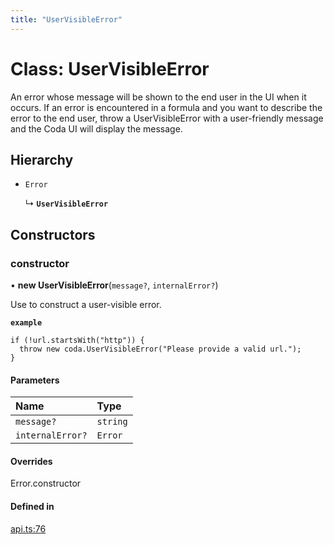 ```yaml
---
title: "UserVisibleError"
---
```

# Class: UserVisibleError

An error whose message will be shown to the end user in the UI when it occurs.
If an error is encountered in a formula and you want to describe the error
to the end user, throw a UserVisibleError with a user-friendly message
and the Coda UI will display the message.

## Hierarchy

- `Error`

  ↳ **`UserVisibleError`**

## Constructors

### constructor

• **new UserVisibleError**(`message?`, `internalError?`)

Use to construct a user-visible error.

**`example`**
```
if (!url.startsWith("http")) {
  throw new coda.UserVisibleError("Please provide a valid url.");
}
```

#### Parameters

| Name | Type |
| :------ | :------ |
| `message?` | `string` |
| `internalError?` | `Error` |

#### Overrides

Error.constructor

#### Defined in

[api.ts:76](https://github.com/coda/packs-sdk/blob/main/api.ts#L76)
